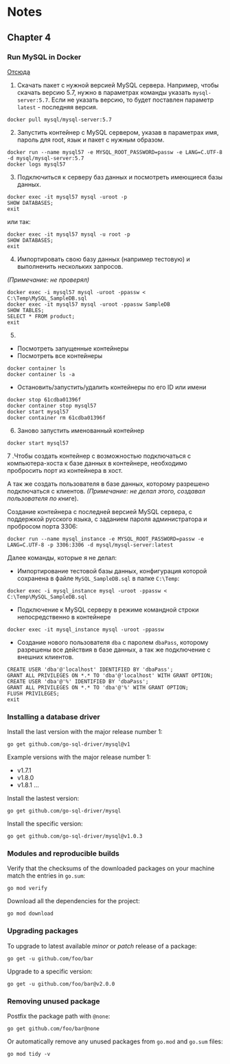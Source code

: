 # Notes

## Chapter 4

### Run MySQL in Docker

[Отсюда](http://sysengineering.ru/notes/ispolzovanie-docker-dlya-mysql-servera)

1. Скачать пакет с нужной версией MySQL сервера.
Например, чтобы скачать версию 5.7, нужно в параметрах команды указать `mysql-server:5.7`.
Если не указать версию, то будет поставлен параметр `latest` - последняя версия.

```text
docker pull mysql/mysql-server:5.7
```

2. Запустить контейнер с MySQL сервером, указав в параметрах имя, пароль для root, язык и
пакет с нужным образом.

```text
docker run --name mysql57 -e MYSQL_ROOT_PASSWORD=passw -e LANG=C.UTF-8 -d mysql/mysql-server:5.7
docker logs mysql57
```

3. Подключиться к серверу баз данных и посмотреть имеющиеся базы данных.

```text
docker exec -it mysql57 mysql -uroot -p
SHOW DATABASES;
exit
```

или так:

```text
docker exec -it mysql57 mysql -u root -p
SHOW DATABASES;
exit
```

4. Импортировать свою базу данных (например тестовую) и выполненить нескольких запросов.

*(Примечание: не проверял)*

```text
docker exec -i mysql57 mysql -uroot -ppassw < C:\Temp\MySQL_SampleDB.sql
docker exec -it mysql57 mysql -uroot -ppassw SampleDB
SHOW TABLES;
SELECT * FROM product;
exit
```

5.

- Посмотреть запущенные контейнеры
- Посмотреть все контейнеры

```text
docker container ls
docker container ls -a
```

- Остановить/запустить/удалить контейнеры по его ID или имени

```text
docker stop 61cdba01396f
docker container stop mysql57
docker start mysql57
docker container rm 61cdba01396f
```

6. Заново запустить именованный контейнер

```text
docker start mysql57
```

7 .Чтобы создать контейнер с возможностью подключаться с компьютера-хоста к базе данных
в контейнере, необходимо пробросить порт из контейнера в хост.

A так же создать пользователя в базе данных, которому разрешено подключаться с клиентов.
*(Примечание: не делал этого, создавал пользователя по к*ниге).

Создание контейнера с последней версией MySQL сервера, с поддержкой русского языка,
с заданием пароля администратора и пробросом порта 3306:

```text
docker run --name mysql_instance -e MYSQL_ROOT_PASSWORD=passw -e LANG=C.UTF-8 -p 3306:3306 -d mysql/mysql-server:latest
```

Далее команды, которые я не делал:

- Импортирование тестовой базы данных, конфигурация которой сохранена в файле `MySQL_SampleDB.sql`
в папке `C:\Temp`:

```text
docker exec -i mysql_instance mysql -uroot -ppassw < C:\Temp\MySQL_SampleDB.sql
```

- Подключение к MySQL серверу в режиме командной строки непосредственно в контейнере

```text
docker exec -it mysql_instance mysql -uroot -ppassw
```

- Создание нового пользователя `dba` с паролем `dbaPass`,
которому разрешены все действия в базе данных, а так же подключение с внешних клиентов.

```text
CREATE USER 'dba'@'localhost' IDENTIFIED BY 'dbaPass';
GRANT ALL PRIVILEGES ON *.* TO 'dba'@'localhost' WITH GRANT OPTION;
CREATE USER 'dba'@'%' IDENTIFIED BY 'dbaPass';
GRANT ALL PRIVILEGES ON *.* TO 'dba'@'%' WITH GRANT OPTION;
FLUSH PRIVILEGES;
exit
```

### Installing a database driver

Install the last version with the major release number 1:

```text
go get github.com/go-sql-driver/mysql@v1
```

Example versions with the major release number 1:

- v1.7.1
- v1.8.0
- v1.8.1
...

Install the lastest version:

```text
go get github.com/go-sql-driver/mysql
```

Install the specific version:

```text
go get github.com/go-sql-driver/mysql@v1.0.3
```

### Modules and reproducible builds

Verify that the checksums of the downloaded packages on your machine match the entries in `go.sum`:

```text
go mod verify
```

Download all the dependencies for the project:

```text
go mod download
```

### Upgrading packages

To upgrade to latest available *minor* or *patch* release of a package:

```text
go get -u github.com/foo/bar
```

Upgrade to a specific version:

```text
go get -u github.com/foo/bar@v2.0.0
```

### Removing unused package

Postfix the package path with `@none`:

```text
go get github.com/foo/bar@none
```

Or automatically remove any unused packages from `go.mod` and `go.sum` files:

```text
go mod tidy -v
```
